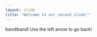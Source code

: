 ```yaml
---
layout: slide
title: "Welcome to our second slide!"
---
```

bandibandi
Use the left arrow to go back!
